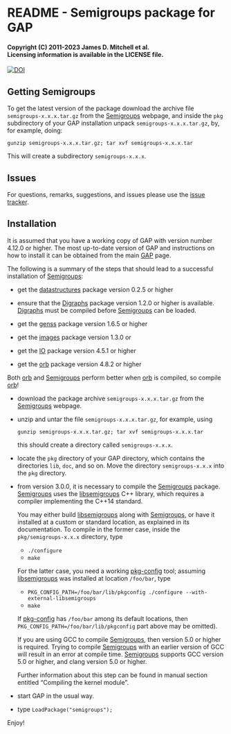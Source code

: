 # README - Semigroups package for GAP

#### Copyright (C) 2011-2023 James D. Mitchell et al.<br />Licensing information is available in the LICENSE file.

[![DOI](https://zenodo.org/badge/DOI/10.5281/zenodo.592893.svg)](https://doi.org/10.5281/zenodo.592893)

## Getting Semigroups

To get the latest version of the package download the archive file
`semigroups-x.x.x.tar.gz` from the [Semigroups][] webpage, and inside the `pkg`
subdirectory of your GAP installation unpack `semigroups-x.x.x.tar.gz`, by, for
example, doing:

    gunzip semigroups-x.x.x.tar.gz; tar xvf semigroups-x.x.x.tar

This will create a subdirectory `semigroups-x.x.x`.

## Issues

For questions, remarks, suggestions, and issues please use the
[issue tracker](https://github.com/gap-packages/Semigroups/issues).

## Installation

It is assumed that you have a working copy of GAP with version number 4.12.0 or
higher.  The most up-to-date version of GAP and instructions on how to install it
can be obtained from the main [GAP](https://www.gap-system.org) page.

The following is a summary of the steps that should lead to a successful
installation of [Semigroups][]:

* get the [datastructures](https://gap-packages.github.io/datastructures)
  package version 0.2.5 or higher

* ensure that the [Digraphs][] package version 1.2.0 or higher is available.
  [Digraphs][] must be compiled before [Semigroups][] can be loaded.

* get the [genss](https://gap-packages.github.io/genss) package version 1.6.5 or
  higher

* get the [images](https://gap-packages.github.io/images) package version 1.3.0 or

* get the [IO](https://gap-packages.github.io/io) package version 4.5.1 or higher

* get the [orb][] package version 4.8.2 or higher

Both [orb][] and [Semigroups][] perform better when [orb][] is compiled, so compile
[orb][]!

* download the package archive `semigroups-x.x.x.tar.gz` from the
  [Semigroups][] webpage.

* unzip and untar the file `semigroups-x.x.x.tar.gz`, for example, using

    ```
    gunzip semigroups-x.x.x.tar.gz; tar xvf semigroups-x.x.x.tar
    ```

    this should create a directory called `semigroups-x.x.x`.

* locate the `pkg` directory of your GAP directory, which contains the
  directories `lib`, `doc`, and so on. Move the directory `semigroups-x.x.x`
  into the `pkg` directory.

* from version 3.0.0, it is necessary to compile the [Semigroups][] package.
  [Semigroups][] uses the [libsemigroups][] C++ library, which requires a compiler
  implementing the C++14 standard.

  You may either build [libsemigroups][] along with [Semigroups][], or have it
  installed at a custom or standard location, as explained in its
  documentation.  To compile in the former case, inside the
  `pkg/semigroups-x.x.x` directory, type
    * `./configure`
    * `make`

  For the latter case, you need a working [pkg-config][] tool; assuming
  [libsemigroups][] was installed at location `/foo/bar`, type

    * `PKG_CONFIG_PATH=/foo/bar/lib/pkgconfig ./configure --with-external-libsemigroups`
    * `make`

  If [pkg-config][] has `/foo/bar` among its default locations, then
  `PKG_CONFIG_PATH=/foo/bar/lib/pkgconfig` part above may be omitted).

  If you are using GCC to compile [Semigroups][], then version 5.0 or higher is
  required. Trying to compile [Semigroups][] with an earlier version of GCC will
  result in an error at compile time.  [Semigroups][] supports GCC version 5.0 or
  higher, and clang version 5.0 or higher.

  Further information about this step can be found in manual section entitled
  “Compiling the kernel module”.

* start GAP in the usual way.
* type `LoadPackage("semigroups");`

Enjoy!

[Semigroups]: https://semigroups.github.io/Semigroups
[libsemigroups]: https://libsemigroups.github.io/libsemigroups
[pkg-config]: https://www.freedesktop.org/wiki/Software/pkg-config/
[orb]: https://gap-packages.github.io/orb
[Digraphs]: https://digraphs.github.io/Digraphs
